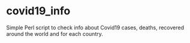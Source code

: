 # covid19_info
Simple Perl script to check info about Covid19 cases, deaths, recovered around the world and for each country.
